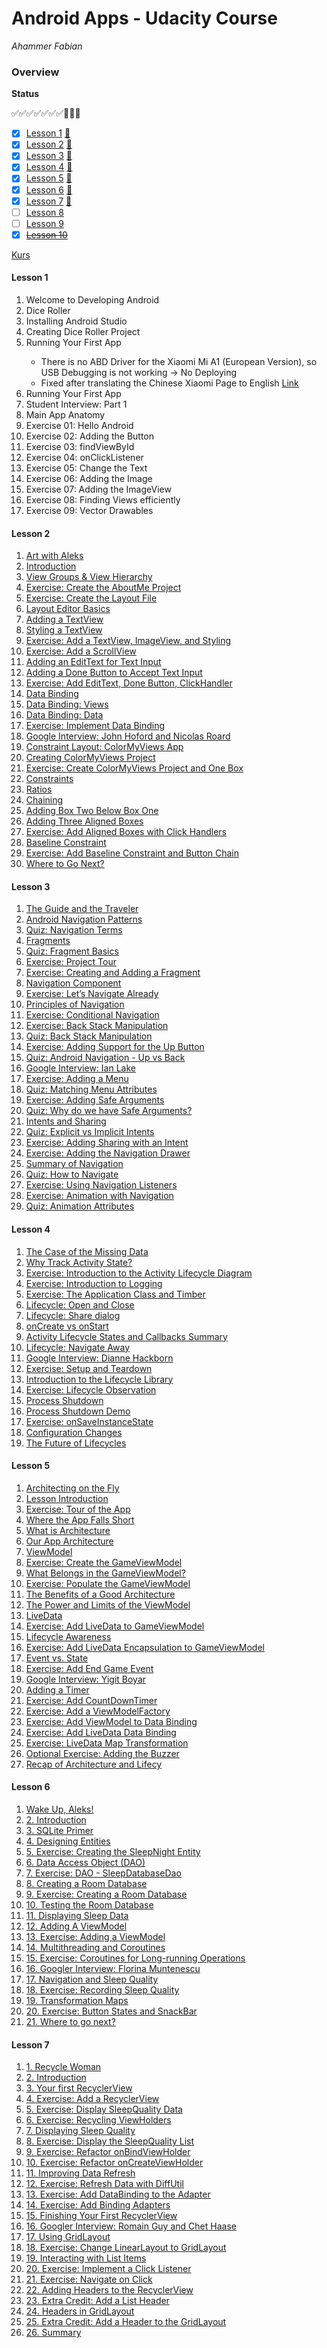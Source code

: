 # Android Apps - Udacity Course

*Ahammer Fabian*

### Overview

**Status**

:white_check_mark::white_check_mark::white_check_mark::white_check_mark::white_check_mark::white_check_mark::white_check_mark::black_square_button::white_square_button::white_square_button:

- [x] [Lesson 1](#lesson1)		[:page_facing_up:](<https://classroom.udacity.com/courses/ud9012/lessons/37a8fa57-7d18-4704-bfb7-da2864cb2e75/concepts/e1a098b4-d786-4a74-b3f9-bd73c1ac62db>)
- [x] [Lesson 2](#lesson2)		[:page_facing_up:](https://classroom.udacity.com/courses/ud9012/lessons/4f6d781c-3803-4cb9-b08b-8b5bcc318d1c/concepts/c5073cbd-df85-45b2-b59e-2ca9379968c4)
- [x] [Lesson 3](#lesson3)		[:page_facing_up:](https://classroom.udacity.com/courses/ud9012/lessons/7466f670-3d47-4b60-8f6a-0914ce58f9ad/concepts/5bf1334b-e0cb-40ef-bfd0-7d09a32920e2)
- [x] [Lesson 4](#lesson4)		[:page_facing_up:]( https://classroom.udacity.com/courses/ud9012/lessons/e487c600-ed68-4576-a35a-12f211cf032e/concepts/6a155d63-8153-4a56-95cb-1dfdf06aa173 )
- [x] [Lesson 5](#lesson5)		[:page_facing_up:](https://classroom.udacity.com/courses/ud9012/lessons/da3967cc-ba85-4045-bb46-dea1c770fb8b/concepts/bf448bba-9989-40fb-808f-4cc66f79c10e )
- [x] [Lesson 6](#lesson6)        [:page_facing_up:](https://classroom.udacity.com/courses/ud9012/lessons/fcd3f9aa-3632-4713-a299-ea39939d6fd7/concepts/b373beae-39a3-4aac-a6dc-aa92aa9960fc)
- [x] [Lesson 7](#lesson7)        [:page_facing_up:](https://classroom.udacity.com/courses/ud9012/lessons/ee5a525f-0ba3-4d25-ba29-1fa1d6c567b8/concepts/18898a03-2bd8-447d-bcb7-3d89b98e42a8)
- [ ] [Lesson 8](#lesson8)
- [ ] [Lesson 9](#lesson9)
- [x] ~~[Lesson 10](#lesson10)~~

[Kurs](<https://classroom.udacity.com/courses/ud9012>)



#### <a name="lesson1"></a>Lesson 1

1. Welcome to Developing Android
2. Dice Roller
3. <skipped> Installing Android Studio
4. Creating Dice Roller Project 
5. Running Your First App <Phone>
   - There is no ABD Driver for the Xiaomi Mi A1 (European Version), so USB Debugging is not working 
     -> No Deploying
   - Fixed after translating the Chinese Xiaomi Page to English [Link](<http://www.mediafire.com/file/vuwg5k4ut428h78/adb-setup-1.4.3.exe/file>)
6. Running Your First App <Emulator>
7. Student Interview: Part 1
8. Main App Anatomy
9. Exercise 01: Hello Android
10. Exercise 02: Adding the Button
11. Exercise 03: findViewById
12. Exercise 04: onClickListener
13. Exercise 05: Change the Text
14. Exercise 06: Adding the Image
15. Exercise 07: Adding the ImageView
16. Exercise 08: Finding Views efficiently
17. Exercise 09: Vector Drawables



#### <a name="lesson2"></a>Lesson 2

1. [Art with Aleks](https://classroom.udacity.com/courses/ud9012/lessons/4f6d781c-3803-4cb9-b08b-8b5bcc318d1c/concepts/2192ccb0-e32c-4df3-8d69-b256879d9d05)
2. [ Introduction](https://classroom.udacity.com/courses/ud9012/lessons/4f6d781c-3803-4cb9-b08b-8b5bcc318d1c/concepts/2a6e690f-86b6-4795-84f7-1912b8d7f59e)
3. [ View Groups & View Hierarchy](https://classroom.udacity.com/courses/ud9012/lessons/4f6d781c-3803-4cb9-b08b-8b5bcc318d1c/concepts/3ffa3f55-01e8-419c-bd40-3c6a65277664)
4. [ Exercise: Create the AboutMe Project](https://classroom.udacity.com/courses/ud9012/lessons/4f6d781c-3803-4cb9-b08b-8b5bcc318d1c/concepts/1bf9362f-d52e-45aa-8349-bc41d0b066b3)
5. [ Exercise: Create the Layout File](https://classroom.udacity.com/courses/ud9012/lessons/4f6d781c-3803-4cb9-b08b-8b5bcc318d1c/concepts/c5073cbd-df85-45b2-b59e-2ca9379968c4)
6. [ Layout Editor Basics](https://classroom.udacity.com/courses/ud9012/lessons/4f6d781c-3803-4cb9-b08b-8b5bcc318d1c/concepts/901c764d-e6c8-48ee-8781-54b28682ea7c)
7. [Adding a TextView](https://classroom.udacity.com/courses/ud9012/lessons/4f6d781c-3803-4cb9-b08b-8b5bcc318d1c/concepts/0dd0d980-2931-488e-8f6c-36b03f357ac1)
8. [Styling a TextView](https://classroom.udacity.com/courses/ud9012/lessons/4f6d781c-3803-4cb9-b08b-8b5bcc318d1c/concepts/6efde730-a337-4d8e-b295-659d116fe9b8)
9. [Exercise: Add a TextView, ImageView, and Styling](https://classroom.udacity.com/courses/ud9012/lessons/4f6d781c-3803-4cb9-b08b-8b5bcc318d1c/concepts/0b355519-28d1-4965-b9be-50cdb1a8120a)
10. [Exercise: Add a ScrollView](https://classroom.udacity.com/courses/ud9012/lessons/4f6d781c-3803-4cb9-b08b-8b5bcc318d1c/concepts/f9f9b755-a2f8-4aaa-9d9e-3bfe32a97007)
11. [Adding an EditText for Text Input](https://classroom.udacity.com/courses/ud9012/lessons/4f6d781c-3803-4cb9-b08b-8b5bcc318d1c/concepts/e1ccb267-a68a-4aef-bd88-3f92ba83b22c)
12. [Adding a Done Button to Accept Text Input](https://classroom.udacity.com/courses/ud9012/lessons/4f6d781c-3803-4cb9-b08b-8b5bcc318d1c/concepts/2e446b79-7ec5-4a48-b639-af94ac33c6c8)
13. [Exercise: Add EditText, Done Button, ClickHandler](https://classroom.udacity.com/courses/ud9012/lessons/4f6d781c-3803-4cb9-b08b-8b5bcc318d1c/concepts/af274b02-172c-4ea0-b27b-c28592aff003)
14. [Data Binding](https://classroom.udacity.com/courses/ud9012/lessons/4f6d781c-3803-4cb9-b08b-8b5bcc318d1c/concepts/c34fbeb0-95fa-479c-b75b-2dedbf80b01e)
15. [Data Binding: Views](https://classroom.udacity.com/courses/ud9012/lessons/4f6d781c-3803-4cb9-b08b-8b5bcc318d1c/concepts/68b85cff-8813-496b-86ba-57ed352d8bcf)
16. [Data Binding: Data](https://classroom.udacity.com/courses/ud9012/lessons/4f6d781c-3803-4cb9-b08b-8b5bcc318d1c/concepts/68f0a220-8b33-43fa-be12-1110578a0e1b)
17. [Exercise: Implement Data Binding](https://classroom.udacity.com/courses/ud9012/lessons/4f6d781c-3803-4cb9-b08b-8b5bcc318d1c/concepts/a39e5191-f206-43a4-b293-3f1d6f6a6549)
18. [Google Interview: John Hoford and Nicolas Roard](https://classroom.udacity.com/courses/ud9012/lessons/4f6d781c-3803-4cb9-b08b-8b5bcc318d1c/concepts/83b1ffe5-741e-4861-8162-933239997434)
19. [Constraint Layout: ColorMyViews App](https://classroom.udacity.com/courses/ud9012/lessons/4f6d781c-3803-4cb9-b08b-8b5bcc318d1c/concepts/78afe3c2-8a78-45b8-886a-2cfc5c014be8)
20. [Creating ColorMyViews Project](https://classroom.udacity.com/courses/ud9012/lessons/4f6d781c-3803-4cb9-b08b-8b5bcc318d1c/concepts/ebd3a709-9422-46bd-9c31-270533adaa60)
21. [Exercise: Create ColorMyViews Project and One Box](https://classroom.udacity.com/courses/ud9012/lessons/4f6d781c-3803-4cb9-b08b-8b5bcc318d1c/concepts/152b8298-d6b3-4b29-8edd-1ce13c7c96a6)
22. [Constraints](https://classroom.udacity.com/courses/ud9012/lessons/4f6d781c-3803-4cb9-b08b-8b5bcc318d1c/concepts/de811d57-52eb-4ee1-ad24-d793978c5626)
23. [Ratios](https://classroom.udacity.com/courses/ud9012/lessons/4f6d781c-3803-4cb9-b08b-8b5bcc318d1c/concepts/bac52583-afe0-4992-af4b-38b250d80600)
24. [Chaining](https://classroom.udacity.com/courses/ud9012/lessons/4f6d781c-3803-4cb9-b08b-8b5bcc318d1c/concepts/6b1ec7e1-f3d9-42c5-a593-29da5f06bfc6)
25. [Adding Box Two Below Box One](https://classroom.udacity.com/courses/ud9012/lessons/4f6d781c-3803-4cb9-b08b-8b5bcc318d1c/concepts/8cf364b4-b151-4581-a035-ef205c386fce)
26. [Adding Three Aligned Boxes](https://classroom.udacity.com/courses/ud9012/lessons/4f6d781c-3803-4cb9-b08b-8b5bcc318d1c/concepts/0eb5aa1a-6e27-46c6-aeeb-0058c6885076)
27. [Exercise: Add Aligned Boxes with Click Handlers](https://classroom.udacity.com/courses/ud9012/lessons/4f6d781c-3803-4cb9-b08b-8b5bcc318d1c/concepts/354bc4f7-7049-405e-ae98-770da538962c)
28. [Baseline Constraint](https://classroom.udacity.com/courses/ud9012/lessons/4f6d781c-3803-4cb9-b08b-8b5bcc318d1c/concepts/585401d7-e6bc-4b12-b7cf-165b29e4a2ad)
29. [Exercise: Add Baseline Constraint and Button Chain](https://classroom.udacity.com/courses/ud9012/lessons/4f6d781c-3803-4cb9-b08b-8b5bcc318d1c/concepts/4ccb9729-4d0f-4be4-ac39-0502c3fedd65)
30. [Where to Go Next?](https://classroom.udacity.com/courses/ud9012/lessons/4f6d781c-3803-4cb9-b08b-8b5bcc318d1c/concepts/13f9d538-7473-4a19-a791-eff4e67e6467)



#### <a name="lesson3"></a>Lesson 3

1. [ The Guide and the Traveler](https://classroom.udacity.com/courses/ud9012/lessons/7466f670-3d47-4b60-8f6a-0914ce58f9ad/concepts/5bf1334b-e0cb-40ef-bfd0-7d09a32920e2)
2. [Android Navigation Patterns](https://classroom.udacity.com/courses/ud9012/lessons/7466f670-3d47-4b60-8f6a-0914ce58f9ad/concepts/79ec9929-b63b-4d26-b3a8-c8186cf69a1f)
3. [Quiz: Navigation Terms](https://classroom.udacity.com/courses/ud9012/lessons/7466f670-3d47-4b60-8f6a-0914ce58f9ad/concepts/8d885562-f6a6-4e31-acfe-b1878804a7b5)
4. [Fragments](https://classroom.udacity.com/courses/ud9012/lessons/7466f670-3d47-4b60-8f6a-0914ce58f9ad/concepts/d640c6d1-6ffb-46a4-80ac-91ac2b0bba1a)
5. [Quiz: Fragment Basics](https://classroom.udacity.com/courses/ud9012/lessons/7466f670-3d47-4b60-8f6a-0914ce58f9ad/concepts/fd349b42-3978-4efd-94af-c860e2e1da66)
6. [Exercise: Project Tour](https://classroom.udacity.com/courses/ud9012/lessons/7466f670-3d47-4b60-8f6a-0914ce58f9ad/concepts/9bfc90da-6173-4825-ab64-3d94b92df26c)
7. [Exercise: Creating and Adding a Fragment](https://classroom.udacity.com/courses/ud9012/lessons/7466f670-3d47-4b60-8f6a-0914ce58f9ad/concepts/cda040dc-4139-4027-b8ee-d8119d451291)
8. [Navigation Component](https://classroom.udacity.com/courses/ud9012/lessons/7466f670-3d47-4b60-8f6a-0914ce58f9ad/concepts/d6d0f3cc-6683-4b2d-b97e-5ac2c0495103)
9. [Exercise: Let’s Navigate Already](https://classroom.udacity.com/courses/ud9012/lessons/7466f670-3d47-4b60-8f6a-0914ce58f9ad/concepts/bff4e771-2725-4f93-a31a-28c13de6a80f)
10. [Principles of Navigation](https://classroom.udacity.com/courses/ud9012/lessons/7466f670-3d47-4b60-8f6a-0914ce58f9ad/concepts/496e7946-64d0-45f9-9248-5746689c0d65)
11. [Exercise: Conditional Navigation](https://classroom.udacity.com/courses/ud9012/lessons/7466f670-3d47-4b60-8f6a-0914ce58f9ad/concepts/24f563d9-7f5c-4150-977d-a3fd590c6382)
12. [Exercise: Back Stack Manipulation](https://classroom.udacity.com/courses/ud9012/lessons/7466f670-3d47-4b60-8f6a-0914ce58f9ad/concepts/43ef25c1-2694-462c-8864-10ed7531c05a)
13. [Quiz: Back Stack Manipulation](https://classroom.udacity.com/courses/ud9012/lessons/7466f670-3d47-4b60-8f6a-0914ce58f9ad/concepts/d2212a69-41c3-4e3a-85d4-a9551c7f0412)
14. [Exercise: Adding Support for the Up Button](https://classroom.udacity.com/courses/ud9012/lessons/7466f670-3d47-4b60-8f6a-0914ce58f9ad/concepts/ce4e1985-1701-40ba-89cb-2c3f2bacd70a)
15. [Quiz: Android Navigation - Up vs Back](https://classroom.udacity.com/courses/ud9012/lessons/7466f670-3d47-4b60-8f6a-0914ce58f9ad/concepts/261ecb55-1348-4ab3-b87a-4106a2e0837f)
16. [Google Interview: Ian Lake](https://classroom.udacity.com/courses/ud9012/lessons/7466f670-3d47-4b60-8f6a-0914ce58f9ad/concepts/40ff6bbc-210b-431b-bf29-d584c8ca7ca3)
17. [Exercise: Adding a Menu](https://classroom.udacity.com/courses/ud9012/lessons/7466f670-3d47-4b60-8f6a-0914ce58f9ad/concepts/a92ca36a-facc-45f5-9199-a63a6f8fed33)
18. [Quiz: Matching Menu Attributes](https://classroom.udacity.com/courses/ud9012/lessons/7466f670-3d47-4b60-8f6a-0914ce58f9ad/concepts/b43b1260-90a0-4f9b-8191-b19fd8bb5e0d)
19. [Exercise: Adding Safe Arguments](https://classroom.udacity.com/courses/ud9012/lessons/7466f670-3d47-4b60-8f6a-0914ce58f9ad/concepts/e8ecc9a9-b393-4df2-bb5c-72827cc083a4)
20. [Quiz: Why do we have Safe Arguments?](https://classroom.udacity.com/courses/ud9012/lessons/7466f670-3d47-4b60-8f6a-0914ce58f9ad/concepts/0d9de3ea-ecdc-4754-9c89-69d752b47a92)
21. [Intents and Sharing](https://classroom.udacity.com/courses/ud9012/lessons/7466f670-3d47-4b60-8f6a-0914ce58f9ad/concepts/7a989cc0-8e9f-48c2-9ea6-ca9228117184)
22. [Quiz: Explicit vs Implicit Intents](https://classroom.udacity.com/courses/ud9012/lessons/7466f670-3d47-4b60-8f6a-0914ce58f9ad/concepts/0aba3697-b010-4540-a848-f03525ee18c1)
23. [Exercise: Adding Sharing with an Intent](https://classroom.udacity.com/courses/ud9012/lessons/7466f670-3d47-4b60-8f6a-0914ce58f9ad/concepts/54243e22-2cc5-4763-9187-95eb0b73ef8c)
24. [Exercise: Adding the Navigation Drawer](https://classroom.udacity.com/courses/ud9012/lessons/7466f670-3d47-4b60-8f6a-0914ce58f9ad/concepts/ef601b10-c5c1-4878-9c67-3f1493da1697)
25. [Summary of Navigation](https://classroom.udacity.com/courses/ud9012/lessons/7466f670-3d47-4b60-8f6a-0914ce58f9ad/concepts/78b7f507-89c5-42b3-b9fa-c1af3d65eeee)
26. [Quiz: How to Navigate](https://classroom.udacity.com/courses/ud9012/lessons/7466f670-3d47-4b60-8f6a-0914ce58f9ad/concepts/a8f0470a-193a-4a52-84b7-8cf8d08c581f)
27. [Exercise: Using Navigation Listeners](https://classroom.udacity.com/courses/ud9012/lessons/7466f670-3d47-4b60-8f6a-0914ce58f9ad/concepts/5b69515a-6403-470b-b0f5-a3cc9d34312d)
28. [Exercise: Animation with Navigation](https://classroom.udacity.com/courses/ud9012/lessons/7466f670-3d47-4b60-8f6a-0914ce58f9ad/concepts/94989f06-d7b6-46cd-91d9-cd7ffe37e4d9)
29. [Quiz: Animation Attributes](https://classroom.udacity.com/courses/ud9012/lessons/7466f670-3d47-4b60-8f6a-0914ce58f9ad/concepts/0209d295-bf97-41f7-a60c-aa8921b383a6)





#### <a name="lesson4"></a>Lesson 4

1. [The Case of the Missing Data](https://classroom.udacity.com/courses/ud9012/lessons/e487c600-ed68-4576-a35a-12f211cf032e/concepts/6a155d63-8153-4a56-95cb-1dfdf06aa173)
2. [Why Track Activity State?](https://classroom.udacity.com/courses/ud9012/lessons/e487c600-ed68-4576-a35a-12f211cf032e/concepts/d63c1a1f-b610-49ca-9092-648b4e145779)
3. [Exercise: Introduction to the Activity Lifecycle Diagram](https://classroom.udacity.com/courses/ud9012/lessons/e487c600-ed68-4576-a35a-12f211cf032e/concepts/163bcf64-f2b0-44b8-8005-a2444c006c75)
4. [Exercise: Introduction to Logging](https://classroom.udacity.com/courses/ud9012/lessons/e487c600-ed68-4576-a35a-12f211cf032e/concepts/1732d980-5171-4d4c-beae-c569c41c5684)
5. [Exercise: The Application Class and Timber](https://classroom.udacity.com/courses/ud9012/lessons/e487c600-ed68-4576-a35a-12f211cf032e/concepts/07a839fd-1afc-4945-82ed-039b876a49c4)
6. [Lifecycle: Open and Close](https://classroom.udacity.com/courses/ud9012/lessons/e487c600-ed68-4576-a35a-12f211cf032e/concepts/392294da-0c73-46db-9762-f72366ad605c)
7. [Lifecycle: Share dialog](https://classroom.udacity.com/courses/ud9012/lessons/e487c600-ed68-4576-a35a-12f211cf032e/concepts/9c191996-c2ef-496b-ab9f-dc6df7732ac5)
8. [onCreate vs onStart](https://classroom.udacity.com/courses/ud9012/lessons/e487c600-ed68-4576-a35a-12f211cf032e/concepts/f859947a-c983-4ed9-b159-1babe282a110)
9. [Activity Lifecycle States and Callbacks Summary](https://classroom.udacity.com/courses/ud9012/lessons/e487c600-ed68-4576-a35a-12f211cf032e/concepts/4c1503f9-2de5-45ea-88ae-2138b0482ecc)
10. [Lifecycle: Navigate Away](https://classroom.udacity.com/courses/ud9012/lessons/e487c600-ed68-4576-a35a-12f211cf032e/concepts/68e04b2a-fd17-4c92-8d17-4f7b76d8bc15)
11. [Google Interview: Dianne Hackborn](https://classroom.udacity.com/courses/ud9012/lessons/e487c600-ed68-4576-a35a-12f211cf032e/concepts/5181b083-f464-481d-bc0b-db34fb9ec301)
12. [Exercise: Setup and Teardown](https://classroom.udacity.com/courses/ud9012/lessons/e487c600-ed68-4576-a35a-12f211cf032e/concepts/dea095ac-29a5-4c11-aeaf-f2ba3f8849e0)
13. [Introduction to the Lifecycle Library](https://classroom.udacity.com/courses/ud9012/lessons/e487c600-ed68-4576-a35a-12f211cf032e/concepts/527dc024-4431-4ad0-a567-2512eca12b45)
14. [Exercise: Lifecycle Observation](https://classroom.udacity.com/courses/ud9012/lessons/e487c600-ed68-4576-a35a-12f211cf032e/concepts/425cffb4-077b-439b-b09d-ebc5787675e8)
15. [Process Shutdown](https://classroom.udacity.com/courses/ud9012/lessons/e487c600-ed68-4576-a35a-12f211cf032e/concepts/3ba2e053-449f-4332-93a6-b64b18bec5ca)
16. [Process Shutdown Demo](https://classroom.udacity.com/courses/ud9012/lessons/e487c600-ed68-4576-a35a-12f211cf032e/concepts/e4cd2aa2-4b5f-423a-bc85-c76d660c774b)
17. [Exercise: onSaveInstanceState](https://classroom.udacity.com/courses/ud9012/lessons/e487c600-ed68-4576-a35a-12f211cf032e/concepts/8e34c6bd-a0ac-46d7-9f53-b3fbf9ffdbf2)
18. [Configuration Changes](https://classroom.udacity.com/courses/ud9012/lessons/e487c600-ed68-4576-a35a-12f211cf032e/concepts/a1f01fc8-2482-4d24-bf3f-c52eb071093f)
19. [The Future of Lifecycles](https://classroom.udacity.com/courses/ud9012/lessons/e487c600-ed68-4576-a35a-12f211cf032e/concepts/bb39ea3d-f5bb-427d-8207-a731369c201e)


#### <a name="lesson5"></a>Lesson 5
1. [Architecting on the Fly](https://classroom.udacity.com/courses/ud9012/lessons/da3967cc-ba85-4045-bb46-dea1c770fb8b/concepts/bf448bba-9989-40fb-808f-4cc66f79c10e)
2. [Lesson Introduction](https://classroom.udacity.com/courses/ud9012/lessons/da3967cc-ba85-4045-bb46-dea1c770fb8b/concepts/826d328c-1a89-48dc-a60d-71f5ea625dea)
3. [Exercise: Tour of the App](https://classroom.udacity.com/courses/ud9012/lessons/da3967cc-ba85-4045-bb46-dea1c770fb8b/concepts/b3af9969-f665-4ae0-bf97-789a08d5fa5c)
4. [Where the App Falls Short](https://classroom.udacity.com/courses/ud9012/lessons/da3967cc-ba85-4045-bb46-dea1c770fb8b/concepts/1b5a1fb6-3e55-47a1-912c-f93affd1792e)
5. [What is Architecture](https://classroom.udacity.com/courses/ud9012/lessons/da3967cc-ba85-4045-bb46-dea1c770fb8b/concepts/30457e7f-15ac-4431-a044-dfdc8a453257)
6. [Our App Architecture](https://classroom.udacity.com/courses/ud9012/lessons/da3967cc-ba85-4045-bb46-dea1c770fb8b/concepts/9cc1a2ca-67bd-45b8-b4a2-f2408b4b5ffa)
7. [ViewModel](https://classroom.udacity.com/courses/ud9012/lessons/da3967cc-ba85-4045-bb46-dea1c770fb8b/concepts/905496c6-33dd-40c4-98fb-7b5afbb18d48)
8. [Exercise: Create the GameViewModel](https://classroom.udacity.com/courses/ud9012/lessons/da3967cc-ba85-4045-bb46-dea1c770fb8b/concepts/b9b633fe-41cd-400c-b246-18c40a3e56b9)
9. [What Belongs in the GameViewModel?](https://classroom.udacity.com/courses/ud9012/lessons/da3967cc-ba85-4045-bb46-dea1c770fb8b/concepts/9949f462-d209-4341-bdf3-919f5269b7ba)
10. [Exercise: Populate the GameViewModel](https://classroom.udacity.com/courses/ud9012/lessons/da3967cc-ba85-4045-bb46-dea1c770fb8b/concepts/11814f46-fa2a-4f04-ab64-33364015f366)
11. [The Benefits of a Good Architecture](https://classroom.udacity.com/courses/ud9012/lessons/da3967cc-ba85-4045-bb46-dea1c770fb8b/concepts/0453ed4c-3aea-46fe-976e-33e6c3118574)
12. [The Power and Limits of the ViewModel](https://classroom.udacity.com/courses/ud9012/lessons/da3967cc-ba85-4045-bb46-dea1c770fb8b/concepts/a1d96d83-a752-4c8a-b4bc-82d806c18d13)
13. [LiveData](https://classroom.udacity.com/courses/ud9012/lessons/da3967cc-ba85-4045-bb46-dea1c770fb8b/concepts/cf12397d-82fb-4e17-875c-0853f24f902b)
14. [Exercise: Add LiveData to GameViewModel](https://classroom.udacity.com/courses/ud9012/lessons/da3967cc-ba85-4045-bb46-dea1c770fb8b/concepts/c39f33bd-6383-4aaa-ad46-c5f9f9fcc72c)
15. [Lifecycle Awareness](https://classroom.udacity.com/courses/ud9012/lessons/da3967cc-ba85-4045-bb46-dea1c770fb8b/concepts/715c8997-b75e-48d3-a470-a178ffae4c8d)
16. [Exercise: Add LiveData Encapsulation to GameViewModel](https://classroom.udacity.com/courses/ud9012/lessons/da3967cc-ba85-4045-bb46-dea1c770fb8b/concepts/d6779adf-494a-484d-870c-1e054eabed11)
17. [Event vs. State](https://classroom.udacity.com/courses/ud9012/lessons/da3967cc-ba85-4045-bb46-dea1c770fb8b/concepts/ffe6a41f-0aef-4be4-b8f2-a37a2d606143)
18. [Exercise: Add End Game Event](https://classroom.udacity.com/courses/ud9012/lessons/da3967cc-ba85-4045-bb46-dea1c770fb8b/concepts/042750ac-ab7a-4ca8-9482-efc93766781f)
19. [Google Interview: Yigit Boyar](https://classroom.udacity.com/courses/ud9012/lessons/da3967cc-ba85-4045-bb46-dea1c770fb8b/concepts/beaae7a4-06f7-4b98-b55b-39324d38586f)
20. [Adding a Timer](https://classroom.udacity.com/courses/ud9012/lessons/da3967cc-ba85-4045-bb46-dea1c770fb8b/concepts/c6f11a2b-a93c-4847-b68f-63056f260d43)
21. [Exercise: Add CountDownTimer](https://classroom.udacity.com/courses/ud9012/lessons/da3967cc-ba85-4045-bb46-dea1c770fb8b/concepts/b50db352-8242-4446-b522-46baa751f5c5)
22. [Exercise: Add a ViewModelFactory](https://classroom.udacity.com/courses/ud9012/lessons/da3967cc-ba85-4045-bb46-dea1c770fb8b/concepts/d3f02043-88f0-4bb7-969d-5ca0e1541eca)
23. [Exercise: Add ViewModel to Data Binding](https://classroom.udacity.com/courses/ud9012/lessons/da3967cc-ba85-4045-bb46-dea1c770fb8b/concepts/9201a59b-f84d-419f-92ea-ab2cb4a09102)
24. [Exercise: Add LiveData Data Binding](https://classroom.udacity.com/courses/ud9012/lessons/da3967cc-ba85-4045-bb46-dea1c770fb8b/concepts/bf705842-884c-4197-966c-a0f56757b23a)
25. [Exercise: LiveData Map Transformation](https://classroom.udacity.com/courses/ud9012/lessons/da3967cc-ba85-4045-bb46-dea1c770fb8b/concepts/3476947d-bca6-4e21-9d63-c8db042d8beb)
26. [Optional Exercise: Adding the Buzzer](https://classroom.udacity.com/courses/ud9012/lessons/da3967cc-ba85-4045-bb46-dea1c770fb8b/concepts/ad0bdde0-2764-406f-9b29-2aada4fd8e9b)
27. [Recap of Architecture and Lifecy](https://classroom.udacity.com/courses/ud9012/lessons/da3967cc-ba85-4045-bb46-dea1c770fb8b/concepts/a62349b8-4c41-4eac-b9a7-21e577b3d82d)





#### <a name="lesson6"></a>Lesson 6

1. [ Wake Up, Aleks!](https://classroom.udacity.com/courses/ud9012/lessons/fcd3f9aa-3632-4713-a299-ea39939d6fd7/concepts/b373beae-39a3-4aac-a6dc-aa92aa9960fc)
2. [ 2. Introduction](https://classroom.udacity.com/courses/ud9012/lessons/fcd3f9aa-3632-4713-a299-ea39939d6fd7/concepts/bcb1d18d-31cc-4632-848c-64d4a11bd747)
3. [ 3. SQLite Primer](https://classroom.udacity.com/courses/ud9012/lessons/fcd3f9aa-3632-4713-a299-ea39939d6fd7/concepts/b4fa1c8d-c340-4ae2-88a1-e3b51c99ccca)
4. [ 4. Designing Entities](https://classroom.udacity.com/courses/ud9012/lessons/fcd3f9aa-3632-4713-a299-ea39939d6fd7/concepts/21216610-6a2a-4199-89c1-50cdf8c5ffbb)
5. [ 5. Exercise: Creating the SleepNight Entity](https://classroom.udacity.com/courses/ud9012/lessons/fcd3f9aa-3632-4713-a299-ea39939d6fd7/concepts/a44e24f4-0dfd-417e-b980-fb2b23f60149)
6. [ 6. Data Access Object (DAO)](https://classroom.udacity.com/courses/ud9012/lessons/fcd3f9aa-3632-4713-a299-ea39939d6fd7/concepts/83a0b727-34bd-4688-8295-58fd1a593bcb)
7. [ 7. Exercise: DAO - SleepDatabaseDao](https://classroom.udacity.com/courses/ud9012/lessons/fcd3f9aa-3632-4713-a299-ea39939d6fd7/concepts/b74dc5e4-19ca-4acc-99f2-4c9245b3f05a)
8. [ 8. Creating a Room Database](https://classroom.udacity.com/courses/ud9012/lessons/fcd3f9aa-3632-4713-a299-ea39939d6fd7/concepts/63b0fb8a-0cf0-4c07-94a1-ef666467a8a2)
9. [ 9. Exercise: Creating a Room Database](https://classroom.udacity.com/courses/ud9012/lessons/fcd3f9aa-3632-4713-a299-ea39939d6fd7/concepts/5b079cb7-685d-48b5-bb59-b1f72d2ad5d0)
10. [ 10. Testing the Room Database](https://classroom.udacity.com/courses/ud9012/lessons/fcd3f9aa-3632-4713-a299-ea39939d6fd7/concepts/15c00f79-ee50-40f2-8cf0-6f1ef6dcd453)
11. [ 11. Displaying Sleep Data](https://classroom.udacity.com/courses/ud9012/lessons/fcd3f9aa-3632-4713-a299-ea39939d6fd7/concepts/ce594317-1cf6-4282-8ba6-71ddc94e73f1)
12. [ 12. Adding A ViewModel](https://classroom.udacity.com/courses/ud9012/lessons/fcd3f9aa-3632-4713-a299-ea39939d6fd7/concepts/22e689b1-dd80-4c6d-837f-b2a55ce9f500)
13. [ 13. Exercise: Adding a ViewModel](https://classroom.udacity.com/courses/ud9012/lessons/fcd3f9aa-3632-4713-a299-ea39939d6fd7/concepts/15877d76-9040-40d6-8978-a8209fa6f627)
14. [ 14. Multithreading and Coroutines](https://classroom.udacity.com/courses/ud9012/lessons/fcd3f9aa-3632-4713-a299-ea39939d6fd7/concepts/f8c76b29-9f8e-4402-9ff9-d1ec4e3f9312)
15. [ 15. Exercise: Coroutines for Long-running Operations](https://classroom.udacity.com/courses/ud9012/lessons/fcd3f9aa-3632-4713-a299-ea39939d6fd7/concepts/7e5d7478-eca3-466c-bc1b-7997dcab696d)
16. [ 16. Googler Interview: Florina Muntenescu](https://classroom.udacity.com/courses/ud9012/lessons/fcd3f9aa-3632-4713-a299-ea39939d6fd7/concepts/28e584e7-3cfe-4fb5-b785-4ccdd305b066)
17. [ 17. Navigation and Sleep Quality](https://classroom.udacity.com/courses/ud9012/lessons/fcd3f9aa-3632-4713-a299-ea39939d6fd7/concepts/f38b7813-7f9d-44c8-b928-b1df9e8ce68d)
18. [ 18. Exercise: Recording Sleep Quality](https://classroom.udacity.com/courses/ud9012/lessons/fcd3f9aa-3632-4713-a299-ea39939d6fd7/concepts/f5efcedc-4db6-4a8d-a5a9-d454437363fe)
19. [ 19. Transformation Maps](https://classroom.udacity.com/courses/ud9012/lessons/fcd3f9aa-3632-4713-a299-ea39939d6fd7/concepts/19f984a6-9410-4751-9354-d8041ffcce3a)
20. [ 20. Exercise: Button States and SnackBar](https://classroom.udacity.com/courses/ud9012/lessons/fcd3f9aa-3632-4713-a299-ea39939d6fd7/concepts/e9a00f41-2dc1-46fa-8dde-2e0c25e64958)
21. [ 21. Where to go next?](https://classroom.udacity.com/courses/ud9012/lessons/fcd3f9aa-3632-4713-a299-ea39939d6fd7/concepts/d8333d28-9748-42b2-bf2a-c17fd139ac0f)





#### <a name="lesson7"></a>Lesson 7

1. [ 1. Recycle Woman](https://classroom.udacity.com/courses/ud9012/lessons/ee5a525f-0ba3-4d25-ba29-1fa1d6c567b8/concepts/18898a03-2bd8-447d-bcb7-3d89b98e42a8)
2. [ 2. Introduction](https://classroom.udacity.com/courses/ud9012/lessons/ee5a525f-0ba3-4d25-ba29-1fa1d6c567b8/concepts/771f758c-d57d-481d-82ba-e78df608a753)
3. [ 3. Your first RecyclerView](https://classroom.udacity.com/courses/ud9012/lessons/ee5a525f-0ba3-4d25-ba29-1fa1d6c567b8/concepts/e785570b-2a5c-4b62-88de-85ba8598b7a5)
4. [ 4. Exercise: Add a RecyclerView](https://classroom.udacity.com/courses/ud9012/lessons/ee5a525f-0ba3-4d25-ba29-1fa1d6c567b8/concepts/8d0a8eb2-251e-4682-a105-da17fbec8ccd)
5. [ 5. Exercise: Display SleepQuality Data](https://classroom.udacity.com/courses/ud9012/lessons/ee5a525f-0ba3-4d25-ba29-1fa1d6c567b8/concepts/25aa6e39-6fe1-4662-a01e-681f08ea7aa9)
6. [ 6. Exercise: Recycling ViewHolders](https://classroom.udacity.com/courses/ud9012/lessons/ee5a525f-0ba3-4d25-ba29-1fa1d6c567b8/concepts/973d1e05-be03-40c3-a44e-4f9f4214ca8d)
7. [ 7. Displaying Sleep Quality](https://classroom.udacity.com/courses/ud9012/lessons/ee5a525f-0ba3-4d25-ba29-1fa1d6c567b8/concepts/127f18c2-42cb-4318-b931-39e33722b884)
8. [ 8. Exercise: Display the SleepQuality List](https://classroom.udacity.com/courses/ud9012/lessons/ee5a525f-0ba3-4d25-ba29-1fa1d6c567b8/concepts/3314a9f7-d4c2-4b27-aceb-74544b5b742a)
9. [ 9. Exercise: Refactor onBindViewHolder](https://classroom.udacity.com/courses/ud9012/lessons/ee5a525f-0ba3-4d25-ba29-1fa1d6c567b8/concepts/50001bda-0197-49d6-803f-11153da86163)
10. [ 10. Exercise: Refactor onCreateViewHolder](https://classroom.udacity.com/courses/ud9012/lessons/ee5a525f-0ba3-4d25-ba29-1fa1d6c567b8/concepts/2a5cd87b-127a-4baf-b3f2-850f067b1a9e)
11. [ 11. Improving Data Refresh](https://classroom.udacity.com/courses/ud9012/lessons/ee5a525f-0ba3-4d25-ba29-1fa1d6c567b8/concepts/7047e569-b5a2-4767-a589-6fb4e8e367d4)
12. [ 12. Exercise: Refresh Data with DiffUtil](https://classroom.udacity.com/courses/ud9012/lessons/ee5a525f-0ba3-4d25-ba29-1fa1d6c567b8/concepts/9a6c1600-1f64-4acb-811a-b5d89649d4a1)
13. [ 13. Exercise: Add DataBinding to the Adapter](https://classroom.udacity.com/courses/ud9012/lessons/ee5a525f-0ba3-4d25-ba29-1fa1d6c567b8/concepts/f13214fb-2d67-4155-adee-ea7b36458c36)
14. [ 14. Exercise: Add Binding Adapters](https://classroom.udacity.com/courses/ud9012/lessons/ee5a525f-0ba3-4d25-ba29-1fa1d6c567b8/concepts/de8e9f87-6cd0-4ff4-a20b-da5ffae7279c)
15. [ 15. Finishing Your First RecyclerView](https://classroom.udacity.com/courses/ud9012/lessons/ee5a525f-0ba3-4d25-ba29-1fa1d6c567b8/concepts/9d35c3d9-94aa-4065-bba3-0ab8a5da7401)
16. [ 16. Googler Interview: Romain Guy and Chet Haase](https://classroom.udacity.com/courses/ud9012/lessons/ee5a525f-0ba3-4d25-ba29-1fa1d6c567b8/concepts/5ddb5a52-4f70-44b8-9416-e4b551e865be)
17. [ 17. Using GridLayout](https://classroom.udacity.com/courses/ud9012/lessons/ee5a525f-0ba3-4d25-ba29-1fa1d6c567b8/concepts/2b5d97fd-f93a-4003-84a0-8f0054c2574e)
18. [ 18. Exercise: Change LinearLayout to GridLayout](https://classroom.udacity.com/courses/ud9012/lessons/ee5a525f-0ba3-4d25-ba29-1fa1d6c567b8/concepts/32d5b916-e214-4701-be45-1e57471857d9)
19. [ 19. Interacting with List Items](https://classroom.udacity.com/courses/ud9012/lessons/ee5a525f-0ba3-4d25-ba29-1fa1d6c567b8/concepts/b6846b2c-d13a-4f7f-bf4e-6d4e70d8b7f9)
20. [ 20. Exercise: Implement a Click Listener](https://classroom.udacity.com/courses/ud9012/lessons/ee5a525f-0ba3-4d25-ba29-1fa1d6c567b8/concepts/a24d8fdb-64ab-419c-bb29-c1225e104fa9)
21. [ 21. Exercise: Navigate on Click](https://classroom.udacity.com/courses/ud9012/lessons/ee5a525f-0ba3-4d25-ba29-1fa1d6c567b8/concepts/3f63055c-ca61-4d3a-a706-cf429e454d05)
22. [ 22. Adding Headers to the RecyclerView](https://classroom.udacity.com/courses/ud9012/lessons/ee5a525f-0ba3-4d25-ba29-1fa1d6c567b8/concepts/5594e0a9-cf20-4b0d-a468-701bcfac272b)
23. [ 23. Extra Credit: Add a List Header](https://classroom.udacity.com/courses/ud9012/lessons/ee5a525f-0ba3-4d25-ba29-1fa1d6c567b8/concepts/f6f93918-d9a6-4dc7-a44e-d10532325516)
24. [ 24. Headers in GridLayout](https://classroom.udacity.com/courses/ud9012/lessons/ee5a525f-0ba3-4d25-ba29-1fa1d6c567b8/concepts/c6453593-455b-4143-9930-914f97cb7d9b)
25. [ 25. Extra Credit: Add a Header to the GridLayout](https://classroom.udacity.com/courses/ud9012/lessons/ee5a525f-0ba3-4d25-ba29-1fa1d6c567b8/concepts/3ccba545-c1a8-45ff-ac90-21e9089275f1)
26. [ 26. Summary](https://classroom.udacity.com/courses/ud9012/lessons/ee5a525f-0ba3-4d25-ba29-1fa1d6c567b8/concepts/be686e93-3573-49fc-8cd4-370611b0f975)

